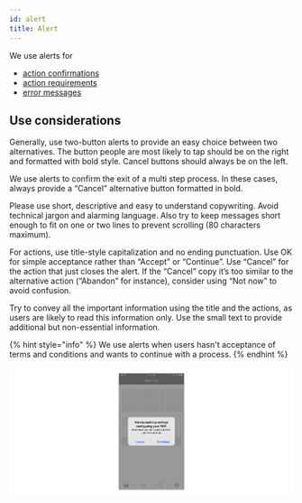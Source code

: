 ```yaml
---
id: alert
title: Alert
---
```


We use alerts for

* [action confirmations](../../feedback-scenarios/action-confirmation.md)
* [action requirements](../../feedback-scenarios/action-requirement.md)
* [error messages](../../feedback-scenarios/error-scenario.md)

## Use considerations

Generally, use two-button alerts to provide an easy choice between two alternatives. The button people are most likely to tap should be on the right and formatted with bold style. Cancel buttons should always be on the left. 

We use alerts to confirm the exit of a multi step process. In these cases, always provide a “Cancel” alternative button formatted in bold.

Please use short, descriptive and easy to understand copywriting. Avoid technical jargon and alarming language. Also try to keep messages short enough to fit on one or two lines to prevent scrolling \(80 characters maximum\). 

For actions, use title-style capitalization and no ending punctuation. Use OK for simple acceptance rather than “Accept” or “Continue”. Use “Cancel” for the action that just closes the alert. If the “Cancel” copy it’s too similar to the alternative action \(“Abandon” for instance\), consider using “Not now” to avoid confusion. 

Try to convey all the important information using the title and the actions, as users are likely to read this information only. Use the small text to provide additional but non-essential information.

{% hint style="info" %}
We use alerts when users hasn't acceptance of terms and conditions and wants to continue with a process.
{% endhint %}

![](../../../img/ios_alert.jpg)





